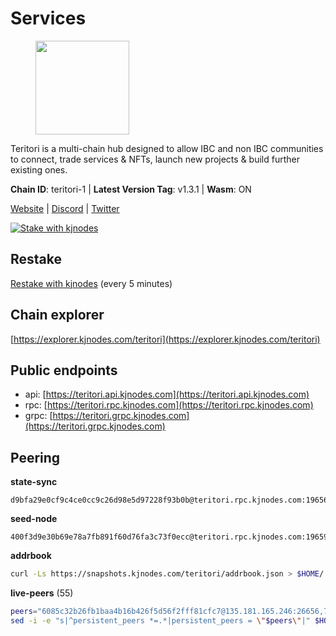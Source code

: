 # Services

<figure><img src="https://raw.githubusercontent.com/kj89/testnet_manuals/main/pingpub/logos/teritori.png" width="150" alt=""><figcaption></figcaption></figure>

Teritori is a multi-chain hub designed to allow IBC and non IBC communities  to connect, trade services & NFTs, launch new projects & build further existing ones.

**Chain ID**: teritori-1 | **Latest Version Tag**: v1.3.1 | **Wasm**: ON

[Website](https://teritori.com) | [Discord](https://discord.gg/teritori) | [Twitter](https://twitter.com/TeritoriNetwork)

[![Stake with kjnodes](https://i.ibb.co/cr44Q8j/button-stake-with-kjnodes.png)](https://restake.app/teritori/torivaloper184ln03hkpt75uhrrr26f66kvcqvf4yn4nc2xjm)

## Restake

[Restake with kjnodes](https://restake.app/teritori/torivaloper184ln03hkpt75uhrrr26f66kvcqvf4yn4nc2xjm) (every 5 minutes)
## Chain explorer
[https://explorer.kjnodes.com/teritori](https://explorer.kjnodes.com/teritori)

## Public endpoints

* api: [https://teritori.api.kjnodes.com](https://teritori.api.kjnodes.com)
* rpc: [https://teritori.rpc.kjnodes.com](https://teritori.rpc.kjnodes.com)
* grpc: [https://teritori.grpc.kjnodes.com](https://teritori.grpc.kjnodes.com)

## Peering

**state-sync**

```text
d9bfa29e0cf9c4ce0cc9c26d98e5d97228f93b0b@teritori.rpc.kjnodes.com:19656
```

**seed-node**

```text
400f3d9e30b69e78a7fb891f60d76fa3c73f0ecc@teritori.rpc.kjnodes.com:19659
```

**addrbook**
```bash
curl -Ls https://snapshots.kjnodes.com/teritori/addrbook.json > $HOME/.teritorid/config/addrbook.json
```

**live-peers** (55)
```bash
peers="6085c32b26fb1baa4b16b426f5d56f2fff81cfc7@135.181.165.246:26656,75d41a5ab4f826b7ba468a6c4912dbd8f4541428@65.108.200.142:26646,15e9e6356b6208943482b2a69cc8375b4e1b77e4@95.216.220.113:26656,4cef2b81f82420434c6ce0dc43ca04ad18ef773f@65.108.75.107:15656,669470aba9778ccccd07127115dcdc30e141d7ae@65.108.232.248:33656,412afea7f33f6f91c85f8d149eff81acb6624bb3@195.201.63.87:42656,26d6ee4138c7533c5541722c6e1ecc6d60d47a86@104.193.254.42:26656,ebc272824924ea1a27ea3183dd0b9ba713494f83@95.214.52.139:27166,48980875839186e08e12ebf0d9a2803b45206833@65.109.92.241:38026,406fc7fe86ba396cb7fc8616c546f21a1d3c51cd@89.58.57.158:26656,c12c1ed98ab1f24266980c1f05ed0ca8812ca7aa@95.217.192.230:16656,6ef7a8bc7a3cc0856594f12570e8f2282a099dcf@65.109.93.152:26796,ec4126b26336cd61b335345df4ff2a3fbb79338a@65.109.92.240:20026,e726816f42831689eab9378d5d577f1d06d25716@176.9.188.21:26656,3178ac8fffd269325500c95679d58d5e8ec61746@198.244.213.94:22956,35de81a10ed992e427e6eb1d0d9ec3622d0f37fe@193.70.47.90:15956,e1b058e5cfa2b836ddaa496b10911da62dcf182e@138.201.8.248:26656,c670830fdf60374f008fa4a4eb851deddcdaef5b@65.109.88.107:46656,b3e9ad54d743ba8a465172f50b19cb52e77686c2@38.242.148.96:36656,51345b444fb291c03cf18084bdfc51123de7b5ac@51.178.74.75:36656,46b7ae20e3cc4264076a91c3601f3894a021a80d@65.108.6.45:36656,856c165de82fbd0489df9ec6ffaa0958c620e073@198.244.179.127:26656,106490318e51355bc6d72e7941a0080f8b8256b9@185.16.39.14:26656,722b63e6c65628b929f22013dcbcde980210cb44@176.9.127.54:26656,8480ce1f929a9410567d315a5b3fc2709c2807a7@93.115.25.106:51656,0e189bbc6db606a14950a0e59641b798a255c3c8@65.109.37.154:3000,920f32f409bbb18b641cdc9513545e2e016c2c62@142.132.203.60:26656,28e699a203996117d5b66fe0ed686a608d8d8c3a@95.211.196.113:26656,41caa4106f68977e3a5123e56f57934a2d34a1c1@185.16.38.210:27166,5a98d637a16b16bf425a4a785c9d11a7d1e5b8a0@65.21.131.215:26736,b212d5740b2e11e54f56b072dc13b6134650cfb5@134.65.192.81:26656,8ac41af54dfd91c41de71cde222a55670f2f405d@141.95.65.73:15956,12101148702a99298a971b310286e64bc7bb6135@65.109.23.182:38026,82ebb17ddac20928fb8107201dad9f5aea7f9132@198.244.200.3:26656,2b4f46e601fb4ede2a0c98976337e3afdaa50dac@65.108.238.102:15956,0b27217386756577e1eadf00c4169dc8f041e522@51.210.7.219:26656,526d8c7c44f59be9a39d7463c576b68c0db23174@65.108.234.23:15956,78815c81331c114cd508dae3a012f0d3e5e2b966@185.119.118.117:3000,89757803f40da51678451735445ad40d5b15e059@134.65.192.221:26656,c6f9573f0b5b7f986ec121e584465f2c6cd53de3@51.159.0.207:36656,7c0f6f5c49d380f4b484e8da1ab51b3fd7befb76@163.172.135.245:26656,3594b73f909a9c4b87cfe6a361ef8b2b51124dd5@65.109.69.59:15956,1e08fefb7e8851490d40e804df76d1ac33cb1f0a@38.146.3.175:15956,4991cc04c48f96dec265464d5cf276e16f6b302c@31.156.88.34:26656,2aab2f1c2c9b2a74c05ff53107f53b9b5cf75e6c@195.189.96.121:51656,c124ce0b508e8b9ed1c5b6957f362225659b5343@169.155.168.57:26656,3950af34da35ce3ff8c50ff3c47a43f5dfc93947@195.3.220.154:19656,ed63fb23d64e58e91c6e268c1433c0ffa6409c26@195.201.198.231:29556,ad347ea1ec920d12ccda2341348bcc89687739ef@88.99.164.158:38026,358f13bd95d91517053a58f4d30205842672837f@104.37.187.214:60656,4b04b3d164dc6dd5bb555a7a106a8d314f30516f@65.21.136.170:53656,49ac240331bf10f6a0e39969d9b2e8d624b15445@65.108.235.166:19656,8e1e342208f400bb10677617d4f08b31a3b48877@138.201.61.159:26656,d956d6180e96c62315a777b1a3ed8f1ebf873e80@38.242.232.202:29656,d9bfa29e0cf9c4ce0cc9c26d98e5d97228f93b0b@65.109.88.38:19656"
sed -i -e "s|^persistent_peers *=.*|persistent_peers = \"$peers\"|" $HOME/.teritorid/config/config.toml
```
